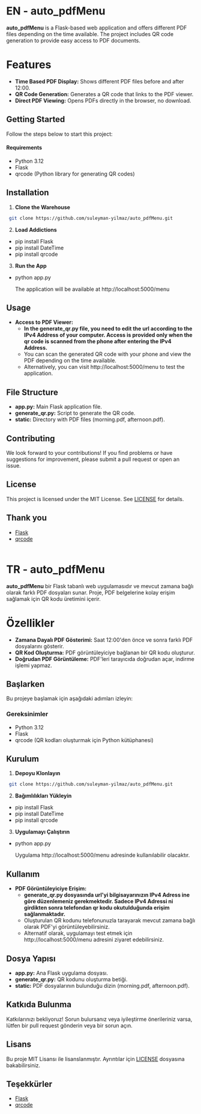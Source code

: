 # EN - auto_pdfMenu

**auto_pdfMenu** is a Flask-based web application and offers different PDF files depending on the time available. The project includes QR code generation to provide easy access to PDF documents.


# Features

- **Time Based PDF Display:** Shows different PDF files before and after 12:00.
- **QR Code Generation:** Generates a QR code that links to the PDF viewer.
- **Direct PDF Viewing:** Opens PDFs directly in the browser, no download.

## Getting Started

Follow the steps below to start this project:

#### Requirements

- Python 3.12
- Flask
- qrcode (Python library for generating QR codes)

## Installation

1. **Clone the Warehouse**
```bash
 git clone https://github.com/suleyman-yilmaz/auto_pdfMenu.git
```

2. **Load Addictions**
- pip install Flask
- pip install DateTime
- pip install qrcode

3. **Run the App**
- python app.py

  The application will be available at http://localhost:5000/menu


## Usage

- **Access to PDF Viewer:**
  - **In the generate_qr.py file, you need to edit the url according to the IPv4 Address of your computer. Access is provided only when the qr code is scanned from the phone after entering the IPv4 Address.** 
  - You can scan the generated QR code with your phone and view the PDF depending on the time available.
  - Alternatively, you can visit http://localhost:5000/menu to test the application.

## File Structure

- **app.py:** Main Flask application file.
- **generate_qr.py:** Script to generate the QR code.
- **static:** Directory with PDF files (morning.pdf, afternoon.pdf).


## Contributing

We look forward to your contributions! If you find problems or have suggestions for improvement, please submit a pull request or open an issue.

## License

This project is licensed under the MIT License. See [LICENSE](LICENSE) for details.

## Thank you

- [Flask](https://flask.palletsprojects.com/en/2.0.x/)
- [qrcode](https://pypi.org/project/qrcode/)
<br><br>

# TR - auto_pdfMenu

**auto_pdfMenu** bir Flask tabanlı web uygulamasıdır ve mevcut zamana bağlı olarak farklı PDF dosyaları sunar. Proje, PDF belgelerine kolay erişim sağlamak için QR kodu üretimini içerir.


# Özellikler

- **Zamana Dayalı PDF Gösterimi:** Saat 12:00'den önce ve sonra farklı PDF dosyalarını gösterir.
- **QR Kod Oluşturma:** PDF görüntüleyiciye bağlanan bir QR kodu oluşturur.
- **Doğrudan PDF Görüntüleme:** PDF'leri tarayıcıda doğrudan açar, indirme işlemi yapmaz.

## Başlarken

Bu projeye başlamak için aşağıdaki adımları izleyin:

### Gereksinimler

- Python 3.12
- Flask
- qrcode (QR kodları oluşturmak için Python kütüphanesi)

## Kurulum

1. **Depoyu Klonlayın**
```bash
 git clone https://github.com/suleyman-yilmaz/auto_pdfMenu.git
```

2. **Bağımlılıkları Yükleyin**
-	pip install Flask
-	pip install DateTime
-	pip install qrcode

3. **Uygulamayı Çalıştırın**
- python app.py

  Uygulama http://localhost:5000/menu adresinde kullanılabilir olacaktır.


## Kullanım

- **PDF Görüntüleyiciye Erişim:**
  - **generate_qr.py dosyasında url'yi bilgisayarınızın IPv4 Adress ine göre düzenlemeniz gerekmektedir. Sadece IPv4 Adressi ni girdikten sonra telefondan qr kodu okutulduğunda erişim sağlanmaktadır.** 
  - Oluşturulan QR kodunu telefonunuzla tarayarak mevcut zamana bağlı olarak PDF'yi görüntüleyebilirsiniz.
  - Alternatif olarak, uygulamayı test etmek için http://localhost:5000/menu adresini ziyaret edebilirsiniz.

## Dosya Yapısı

- **app.py:** Ana Flask uygulama dosyası.
- **generate_qr.py:** QR kodunu oluşturma betiği.
- **static:** PDF dosyalarının bulunduğu dizin (morning.pdf, afternoon.pdf).


## Katkıda Bulunma

Katkılarınızı bekliyoruz! Sorun bulursanız veya iyileştirme önerileriniz varsa, lütfen bir pull request gönderin veya bir sorun açın.

## Lisans

Bu proje MIT Lisansı ile lisanslanmıştır. Ayrıntılar için [LICENSE](LICENSE) dosyasına bakabilirsiniz.

## Teşekkürler

- [Flask](https://flask.palletsprojects.com/en/2.0.x/)
- [qrcode](https://pypi.org/project/qrcode/)
